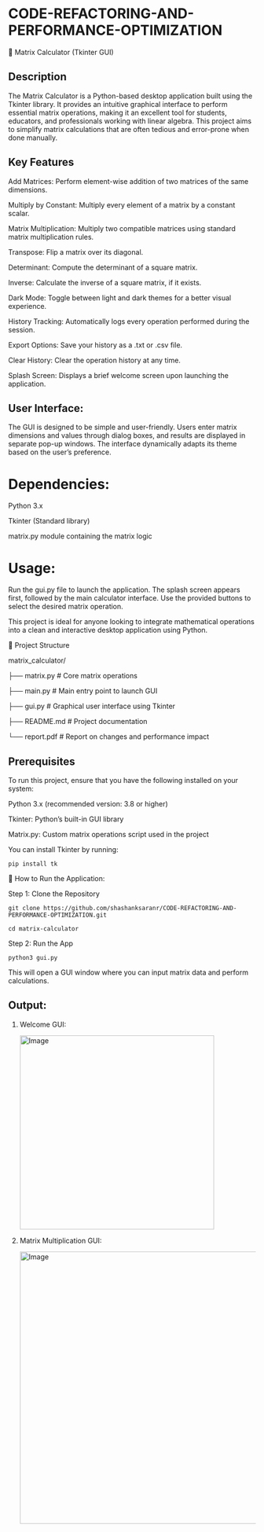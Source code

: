 # CODE-REFACTORING-AND-PERFORMANCE-OPTIMIZATION

🧮 Matrix Calculator (Tkinter GUI)

## Description

The Matrix Calculator is a Python-based desktop application built using the Tkinter library. It provides an intuitive graphical interface to perform essential matrix operations, making it an excellent tool for students, educators, and professionals working with linear algebra. This project aims to simplify matrix calculations that are often tedious and error-prone when done manually.

## Key Features

Add Matrices: Perform element-wise addition of two matrices of the same dimensions.

Multiply by Constant: Multiply every element of a matrix by a constant scalar.

Matrix Multiplication: Multiply two compatible matrices using standard matrix multiplication rules.

Transpose: Flip a matrix over its diagonal.

Determinant: Compute the determinant of a square matrix.

Inverse: Calculate the inverse of a square matrix, if it exists.

Dark Mode: Toggle between light and dark themes for a better visual experience.

History Tracking: Automatically logs every operation performed during the session.

Export Options: Save your history as a .txt or .csv file.

Clear History: Clear the operation history at any time.

Splash Screen: Displays a brief welcome screen upon launching the application.

## User Interface:

The GUI is designed to be simple and user-friendly. Users enter matrix dimensions and values through dialog boxes, and results are displayed in separate pop-up windows. The interface dynamically adapts its theme based on the user’s preference.

# Dependencies:

Python 3.x

Tkinter (Standard library)

matrix.py module containing the matrix logic

# Usage:

Run the gui.py file to launch the application. The splash screen appears first, followed by the main calculator interface. Use the provided buttons to select the desired matrix operation.

This project is ideal for anyone looking to integrate mathematical operations into a clean and interactive desktop application using Python.

📁 Project Structure

matrix_calculator/

├── matrix.py         # Core matrix operations

├── main.py           # Main entry point to launch GUI

├── gui.py            # Graphical user interface using Tkinter

├── README.md         # Project documentation

└── report.pdf        # Report on changes and performance impact


## Prerequisites

To run this project, ensure that you have the following installed on your system:

Python 3.x (recommended version: 3.8 or higher)

Tkinter: Python’s built-in GUI library

Matrix.py: Custom matrix operations script used in the project

You can install Tkinter by running:

    pip install tk

🧪 How to Run the Application:

Step 1: Clone the Repository

    git clone https://github.com/shashanksaranr/CODE-REFACTORING-AND-PERFORMANCE-OPTIMIZATION.git

    cd matrix-calculator

Step 2: Run the App

    python3 gui.py 

This will open a GUI window where you can input matrix data and perform calculations.

## Output:

1. Welcome GUI:
   
    <img width="395" alt="Image" src="https://github.com/user-attachments/assets/c15d9af9-cf06-42ca-9a2b-49dcce9f7227" />

2. Matrix Multiplication GUI:
   
    <img width="554" alt="Image" src="https://github.com/user-attachments/assets/dfaf59c5-227e-4849-946f-8c9f6ac4fb04" />


